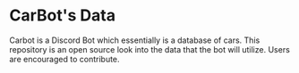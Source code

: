 # CarBot's Data
Carbot is a Discord Bot which essentially is a database of cars. This repository is an open source look into the data that the bot will utilize. Users are encouraged to contribute.

